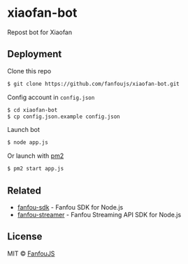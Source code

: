 # xiaofan-bot

Repost bot for Xiaofan

## Deployment

Clone this repo

```bash
$ git clone https://github.com/fanfoujs/xiaofan-bot.git
```

Config account in `config.json`

```bash
$ cd xiaofan-bot
$ cp config.json.example config.json
```

Launch bot

```bash
$ node app.js
```

Or launch with [pm2](https://github.com/Unitech/pm2)

```bash
$ pm2 start app.js
```

## Related

- [fanfou-sdk](https://github.com/LitoMore/fanfou-sdk-node) - Fanfou SDK for Node.js
- [fanfou-streamer](https://github.com/LitoMore/fanfou-streamer) - Fanfou Streaming API SDK for Node.js

## License

MIT © [FanfouJS](https://github.com/fanfoujs)
